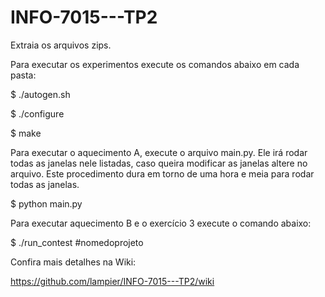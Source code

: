 # INFO-7015---TP2

Extraia os arquivos zips.

Para executar os experimentos execute os comandos abaixo em cada pasta:

$ ./autogen.sh

$ ./configure

$ make

Para executar o aquecimento A, execute o arquivo main.py. Ele irá rodar todas as janelas nele listadas, caso queira modificar as janelas altere no arquivo. Este procedimento dura em torno de uma hora e meia para rodar todas as janelas.

$ python main.py

Para executar aquecimento B e o exercício 3 execute o comando abaixo:

$ ./run_contest #nomedoprojeto

Confira mais detalhes na Wiki:

https://github.com/lampier/INFO-7015---TP2/wiki
